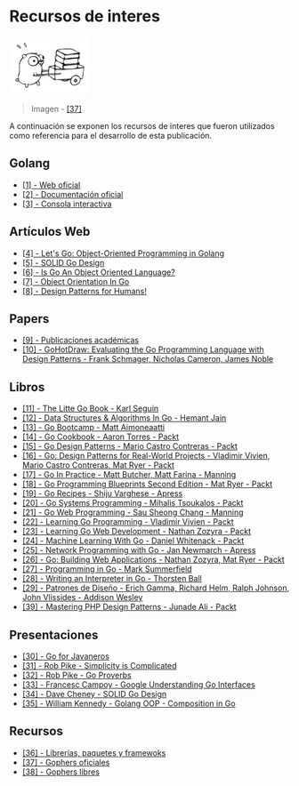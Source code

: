 # Recursos de interes

![](/assets/ref.png)

> Imagen - [\[37\]](recursos.md)

A continuación se exponen los recursos de interes que fueron utilizados como referencia para el desarrollo de esta publicación.

## Golang

* [\[1\] - Web oficial](https://golang.org/)
* [\[2\] - Documentación oficial](https://golang.org/doc/)
* [\[3\] - Consola interactiva](https://play.golang.org/)

## Artículos Web

* [\[4\] - Let's Go: Object-Oriented Programming in Golang](https://code.tutsplus.com/tutorials/lets-go-object-oriented-programming-in-golang--cms-26540)
* [\[5\] - SOLID Go Design](https://dave.cheney.net/2016/08/20/solid-go-design)
* [\[6\] - Is Go An Object Oriented Language?](http://spf13.com/post/is-go-object-oriented/)
* [\[7\] - Object Orientation In Go](https://katcipis.github.io/blog/object-orientation-go/)
* [\[8\] - Design Patterns for Humans!](https://github.com/kamranahmedse/design-patterns-for-humans)

## Papers

* [\[9\] - Publicaciones académicas](https://github.com/golang/go/wiki/ResearchPapers)
* [\[10\] - GoHotDraw: Evaluating the Go Programming Language with Design Patterns - Frank Schmager, Nicholas Cameron, James Noble](http://citeseerx.ist.psu.edu/viewdoc/download?doi=10.1.1.188.5524&rep=rep1&type=pdf)

## Libros

* [\[11\] - The Litte Go Book - Karl Seguin](https://github.com/karlseguin/the-little-go-book)
* [\[12\] - Data Structures & Algorithms In Go - Hemant Jain](https://www.amazon.com/Data-Structures-Algorithms-Hemant-Jain-ebook/dp/B075TBM9KS)
* [\[13\] - Go Bootcamp - Matt Aimoneaatti](http://www.golangbootcamp.com/)
* [\[14\] - Go Cookbook - Aaron Torres - Packt](https://www.packtpub.com/application-development/go-cookbook)
* [\[15\] - Go Design Patterns - Mario Castro Contreras - Packt](https://www.packtpub.com/application-development/go-design-patterns)
* [\[16\] - Go: Design Patterns for Real-World Projects - Vladimir Vivien, Mario Castro Contreras, Mat Ryer - Packt](https://www.packtpub.com/application-development/go-design-patterns-real-world-projects)
* [\[17\] - Go In Practice - Matt Butcher, Matt Farina - Manning](https://www.manning.com/books/go-in-practice)
* [\[18\] - Go Programming Blueprints Second Edition - Mat Ryer - Packt](https://www.packtpub.com/application-development/go-programming-blueprints-second-edition)
* [\[19\] - Go Recipes - Shiju Varghese - Apress](https://www.apress.com/br/book/9781484211892)
* [\[20\] - Go Systems Programming - Mihalis Tsoukalos - Packt](https://www.packtpub.com/networking-and-servers/go-systems-programming)
* [\[21\] - Go Web Programming - Sau Sheong Chang - Manning](https://www.manning.com/books/go-web-programming)
* [\[22\] - Learning Go Programming - Vladimir Vivien - Packt](https://www.packtpub.com/application-development/learning-go-programming)
* [\[23\] - Learning Go Web Development - Nathan Zozyra - Packt](https://www.packtpub.com/web-development/learning-go-web-development)
* [\[24\] - Machine Learning With Go - Daniel Whitenack - Packt](https://www.packtpub.com/big-data-and-business-intelligence/machine-learning-go)
* [\[25\] - Network Programming with Go - Jan Newmarch - Apress](https://www.apress.com/de/book/9781484226919)
* [\[26\] - Go: Building Web Applications - Nathan Zozyra, Mat Ryer - Packt](https://www.packtpub.com/application-development/go-building-web-applications)
* [\[27\] - Programming in Go - Mark Summerfield](https://www.amazon.com/Programming-Go-Creating-Applications-Developers/dp/0321774639)
* [\[28\] - Writing an Interpreter in Go - Thorsten Ball](https://interpreterbook.com/)
* [\[29\] - Patrones de Diseño - Erich Gamma, Richard Helm, Ralph Johnson, John Vlissides - Addison Wesley](https://www.amazon.es/Patrones-diseño-Erich-Gamma/dp/8478290591)
* [\[39\] - Mastering PHP Design Patterns - Junade Ali - Packt](https://www.packtpub.com/application-development/mastering-php-design-patterns)

## Presentaciones

* [\[30\] - Go for Javaneros](https://talks.golang.org/2014/go4java.slide#1)
* [\[31\] - Rob Pike - Simplicity is Complicated](https://www.youtube.com/watch?v=rFejpH_tAHM)
* [\[32\] - Rob Pike - Go Proverbs](https://www.youtube.com/watch?v=PAAkCSZUG1c)
* [\[33\] - Francesc Campoy - Google Understanding Go Interfaces](https://www.youtube.com/watch?v=F4wUrj6pmSI)
* [\[34\] - Dave Cheney - SOLID Go Design](https://www.youtube.com/watch?v=zzAdEt3xZ1M)
* [\[35\] - William Kennedy - Golang OOP - Composition in Go](https://www.youtube.com/watch?v=194blNHDdd0)

## Recursos

* [\[36\] - Librerías, paquetes y framewoks](https://github.com/avelino/awesome-go)
* [\[37\] - Gophers oficiales](https://golang.org/doc/gopher/)
* [\[38\] - Gophers libres](https://github.com/golang-samples/gopher-vector)
